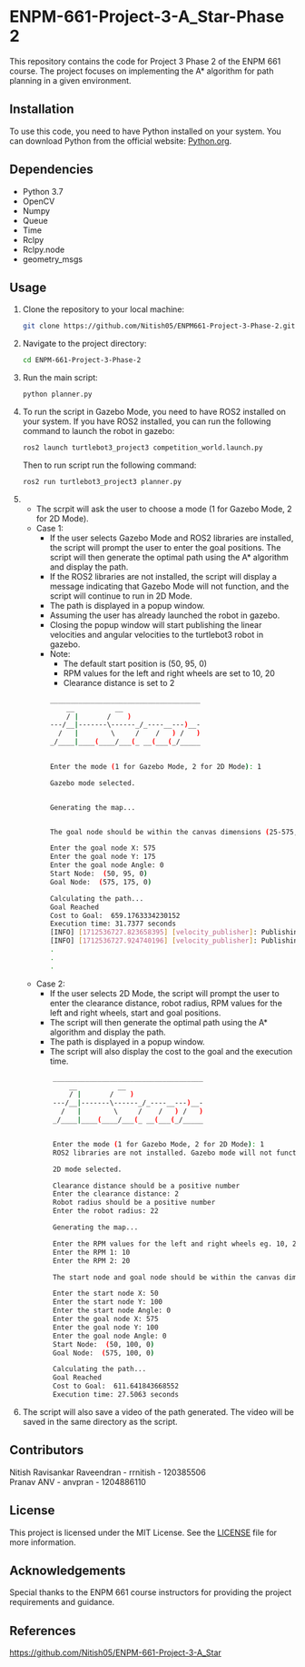 # ENPM-661-Project-3-A_Star-Phase 2

This repository contains the code for Project 3 Phase 2 of the ENPM 661 course. The project focuses on implementing the A* algorithm for path planning in a given environment.

## Installation

To use this code, you need to have Python installed on your system. You can download Python from the official website: [Python.org](https://www.python.org/).

## Dependencies
- Python 3.7
- OpenCV
- Numpy
- Queue
- Time
- Rclpy
- Rclpy.node
- geometry_msgs

## Usage

1. Clone the repository to your local machine:

    ```bash
    git clone https://github.com/Nitish05/ENPM661-Project-3-Phase-2.git
    ```

2. Navigate to the project directory:

    ```bash
    cd ENPM-661-Project-3-Phase-2
    ```

3. Run the main script:

    ```bash
    python planner.py
    ```

4. To run the script in Gazebo Mode, you need to have ROS2 installed on your system. If you have ROS2 installed, you can run the following command to launch the robot in gazebo:

    ```bash
    ros2 launch turtlebot3_project3 competition_world.launch.py
    ```
    Then to run script run the following command:

    ```bash
    ros2 run turtlebot3_project3 planner.py
    ```
 
5.  
    - The scrpit will ask the user to choose a mode (1 for Gazebo Mode, 2 for 2D Mode).
    - Case 1:
        - If the user selects Gazebo Mode and ROS2 libraries are installed, the script will prompt the user to enter the goal positions. The script will then generate the optimal path using the A* algorithm and display the path.
        - If the ROS2 libraries are not installed, the script will display a message indicating that Gazebo Mode will not function, and the script will continue to run in 2D Mode.
        - The path is displayed in a popup window.
        - Assuming the user has already launched the robot in gazebo.
        - Closing the popup window will start publishing the linear velocities and angular velocities to the turtlebot3 robot in gazebo.
        - Note:
            - The default start position is (50, 95, 0)
            - RPM values for the left and right wheels are set to 10, 20
            - Clearance distance is set to 2
            ```bash
            _____________________________________
                __          __                   
                / |       /    )                 
            ---/__|-------\------_/_----__---)__-
              /   |        \     /    /   ) /   )
            _/____|____(____/___(_ __(___(_/_____
                                                

            Enter the mode (1 for Gazebo Mode, 2 for 2D Mode): 1    

            Gazebo mode selected.


            Generating the map...


            The goal node should be within the canvas dimensions (25-575, 25-175) and not inside an obstacle.

            Enter the goal node X: 575
            Enter the goal node Y: 175
            Enter the goal node Angle: 0
            Start Node:  (50, 95, 0)
            Goal Node:  (575, 175, 0)

            Calculating the path...
            Goal Reached
            Cost to Goal:  659.1763334230152
            Execution time: 31.7377 seconds
            [INFO] [1712536727.823658395] [velocity_publisher]: Publishing: "geometry_msgs.msg.Twist(linear=geometry_msgs.msg.Vector3(x=0.017278759594743863, y=0.0, z=0.0), angular=geometry_msgs.msg.Vector3(x=0.0, y=0.0, z=-0.1204094745278318))"
            [INFO] [1712536727.924740196] [velocity_publisher]: Publishing: "geometry_msgs.msg.Twist(linear=geometry_msgs.msg.Vector3(x=0.017278759594743863, y=0.0, z=0.0), angular=geometry_msgs.msg.Vector3(x=0.0, y=0.0, z=-0.1204094745278318))"
            .
            .
            .
            ```
    - Case 2:
        - If the user selects 2D Mode, the script will prompt the user to enter the clearance distance, robot radius, RPM values for the left and right wheels, start and goal positions.
        - The script will then generate the optimal path using the A* algorithm and display the path.
        - The path is displayed in a popup window.
        - The script will also display the cost to the goal and the execution time.
        ```bash
            _____________________________________
                __          __
                / |       /    )
            ---/__|-------\------_/_----__---)__-
              /   |        \     /    /   ) /   )
            _/____|____(____/___(_ __(___(_/_____


            Enter the mode (1 for Gazebo Mode, 2 for 2D Mode): 1
            ROS2 libraries are not installed. Gazebo mode will not function.

            2D mode selected.

            Clearance distance should be a positive number
            Enter the clearance distance: 2
            Robot radius should be a positive number
            Enter the robot radius: 22

            Generating the map...

            Enter the RPM values for the left and right wheels eg. 10, 20
            Enter the RPM 1: 10
            Enter the RPM 2: 20

            The start node and goal node should be within the canvas dimensions (25-575, 25-175) and not inside an obstacle.

            Enter the start node X: 50
            Enter the start node Y: 100
            Enter the start node Angle: 0
            Enter the goal node X: 575
            Enter the goal node Y: 100
            Enter the goal node Angle: 0
            Start Node:  (50, 100, 0)
            Goal Node:  (575, 100, 0)

            Calculating the path...
            Goal Reached
            Cost to Goal:  611.641843668552
            Execution time: 27.5063 seconds
        ```
6. The script will also save a video of the path generated. The video will be saved in the same directory as the script.
        
## Contributors
Nitish Ravisankar Raveendran - rrnitish - 120385506\
Pranav ANV - anvpran - 1204886110

## License

This project is licensed under the MIT License. See the [LICENSE](LICENSE) file for more information.

## Acknowledgements

Special thanks to the ENPM 661 course instructors for providing the project requirements and guidance.

## References
https://github.com/Nitish05/ENPM-661-Project-3-A_Star
